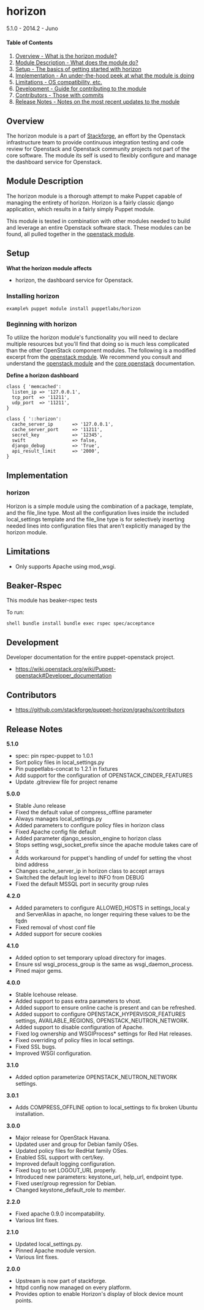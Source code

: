 horizon
=======

5.1.0 - 2014.2 - Juno

#### Table of Contents

1. [Overview - What is the horizon module?](#overview)
2. [Module Description - What does the module do?](#module-description)
3. [Setup - The basics of getting started with horizon](#setup)
4. [Implementation - An under-the-hood peek at what the module is doing](#implementation)
5. [Limitations - OS compatibility, etc.](#limitations)
6. [Development - Guide for contributing to the module](#development)
7. [Contributors - Those with commits](#contributors)
8. [Release Notes - Notes on the most recent updates to the module](#release-notes)

Overview
--------

The horizon module is a part of [Stackforge](https://github.com/stackforge), an effort by the Openstack infrastructure team to provide continuous integration testing and code review for Openstack and Openstack community projects not part of the core software.  The module its self is used to flexibly configure and manage the dashboard service for Openstack.

Module Description
------------------

The horizon module is a thorough attempt to make Puppet capable of managing the entirety of horizon.  Horizon is a fairly classic django application, which results in a fairly simply Puppet module.

This module is tested in combination with other modules needed to build and leverage an entire Openstack software stack.  These modules can be found, all pulled together in the [openstack module](https://github.com/stackforge/puppet-openstack).

Setup
-----

**What the horizon module affects**

* horizon, the dashboard service for Openstack.

### Installing horizon

    example% puppet module install puppetlabs/horizon

### Beginning with horizon

To utilize the horizon module's functionality you will need to declare multiple resources but you'll find that doing so is much less complicated than the other OpenStack component modules.  The following is a modified excerpt from the [openstack module](https://github.com/stackforge/puppet-openstack).  We recommend you consult and understand the [openstack module](https://github.com/stackforge/puppet-openstack) and the [core openstack](http://docs.openstack.org) documentation.

**Define a horizon dashboard**

```puppet
class { 'memcached':
  listen_ip => '127.0.0.1',
  tcp_port  => '11211',
  udp_port  => '11211',
}

class { '::horizon':
  cache_server_ip       => '127.0.0.1',
  cache_server_port     => '11211',
  secret_key            => '12345',
  swift                 => false,
  django_debug          => 'True',
  api_result_limit      => '2000',
}
```

Implementation
--------------

### horizon

Horizon is a simple module using the combination of a package, template, and the file_line type.  Most all the configuration lives inside the included local_settings template and the file_line type is for selectively inserting needed lines into configuration files that aren't explicitly managed by the horizon module.

Limitations
------------

* Only supports Apache using mod_wsgi.

Beaker-Rspec
------------

This module has beaker-rspec tests

To run:

``shell
bundle install
bundle exec rspec spec/acceptance
``

Development
-----------

Developer documentation for the entire puppet-openstack project.

* https://wiki.openstack.org/wiki/Puppet-openstack#Developer_documentation

Contributors
------------

* https://github.com/stackforge/puppet-horizon/graphs/contributors

Release Notes
-------------

**5.1.0**

* spec: pin rspec-puppet to 1.0.1
* Sort policy files in local_settings.py
* Pin puppetlabs-concat to 1.2.1 in fixtures
* Add support for the configuration of OPENSTACK_CINDER_FEATURES
* Update .gitreview file for project rename

**5.0.0**

* Stable Juno release
* Fixed the default value of compress_offline parameter
* Always manages local_settings.py
* Added parameters to configure policy files in horizon class
* Fixed Apache config file default
* Added parameter django_session_engine to horizon class
* Stops setting wsgi_socket_prefix since the apache module takes care of it
* Adds workaround for puppet's handling of undef for setting the vhost bind address
* Changes cache_server_ip in horizon class to accept arrays
* Switched the default log level to INFO from DEBUG
* Fixed the default MSSQL port in security group rules

**4.2.0**

* Added parameters to configure ALLOWED_HOSTS in settings_local.y and
  ServerAlias in apache, no longer requiring these values to be the fqdn
* Fixed removal of vhost conf file
* Added support for secure cookies

**4.1.0**

* Added option to set temporary upload directory for images.
* Ensure ssl wsgi_process_group is the same as wsgi_daemon_process.
* Pined major gems.

**4.0.0**

* Stable Icehouse release.
* Added support to pass extra parameters to vhost.
* Added support to ensure online cache is present and can be refreshed.
* Added support to configure OPENSTACK_HYPERVISOR_FEATURES settings, AVAILABLE_REGIONS, OPENSTACK_NEUTRON_NETWORK.
* Added support to disable configuration of Apache.
* Fixed log ownership and WSGIProcess* settings for Red Hat releases.
* Fixed overriding of policy files in local settings.
* Fixed SSL bugs.
* Improved WSGI configuration.

**3.1.0**

* Added option parameterize OPENSTACK_NEUTRON_NETWORK settings.

**3.0.1**

* Adds COMPRESS_OFFLINE option to local_settings to fix broken Ubuntu installation.

**3.0.0**

* Major release for OpenStack Havana.
* Updated user and group for Debian family OSes.
* Updated policy files for RedHat family OSes.
* Enabled SSL support with cert/key.
* Improved default logging configuration.
* Fixed bug to set LOGOUT_URL properly.
* Introduced new parameters: keystone_url, help_url, endpoint type.
* Fixed user/group regression for Debian.
* Changed keystone_default_role to _member_.

**2.2.0**

* Fixed apache 0.9.0 incompatability.
* Various lint fixes.

**2.1.0**

* Updated local_settings.py.
* Pinned Apache module version.
* Various lint fixes.

**2.0.0**

* Upstream is now part of stackforge.
* httpd config now managed on every platform.
* Provides option to enable Horizon's display of block device mount points.

